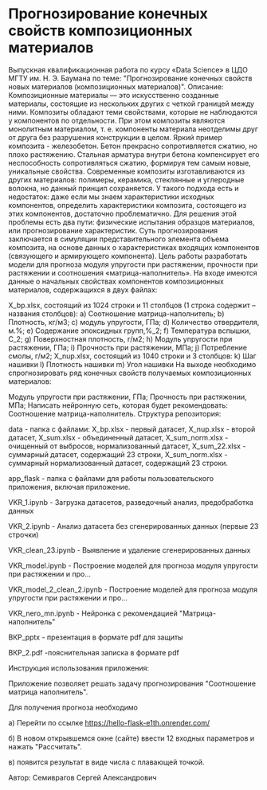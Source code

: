 # Прогнозирование конечных свойств композиционных материалов
Выпускная квалификационная работа по курсу «Data Science» в ЦДО МГТУ им. Н. Э. Баумана по теме: "Прогнозирование конечных свойств новых материалов (композиционных материалов)". Описание: Композиционные материалы — это искусственно созданные материалы, состоящие из нескольких других с четкой границей между ними. Композиты обладают теми свойствами, которые не наблюдаются у компонентов по отдельности. При этом композиты являются монолитным материалом, т. е. компоненты материала неотделимы друг от друга без разрушения конструкции в целом. Яркий пример композита - железобетон. Бетон прекрасно сопротивляется сжатию, но плохо растяжению. Стальная арматура внутри бетона компенсирует его неспособность сопротивляться сжатию, формируя тем самым новые, уникальные свойства. Современные композиты изготавливаются из других материалов: полимеры, керамика, стеклянные и углеродные волокна, но данный принцип сохраняется. У такого подхода есть и недостаток: даже если мы знаем характеристики исходных компонентов, определить характеристики композита, состоящего из этих компонентов, достаточно проблематично. Для решения этой проблемы есть два пути: физические испытания образцов материалов, или прогнозирование характеристик. Суть прогнозирования заключается в симуляции представительного элемента объема композита, на основе данных о характеристиках входящих компонентов (связующего и армирующего компонента). Цель работы разработать модели для прогноза модуля упругости при растяжении, прочности при растяжении и соотношения «матрица-наполнитель». На входе имеются данные о начальных свойствах компонентов композиционных материалов, содержащихся в двух файлах:

X_bp.xlsx, состоящий из 1024 строки и 11 столбцов (1 строка содержит – названия столбцов): a) Соотношение матрица-наполнитель; b) Плотность, кг/м3; c) модуль упругости, ГПа; d) Количество отвердителя, м.%; e) Содержание эпоксидных групп,%_2; f) Температура вспышки, С_2; g) Поверхностная плотность, г/м2; h) Модуль упругости при растяжении, ГПа; i) Прочность при растяжении, МПа; j) Потребление смолы, г/м2;
X_nup.xlsx, состоящий из 1040 строки и 3 столбцов: k) Шаг нашивки l) Плотность нашивки m) Угол нашивки
На выходе необходимо спрогнозировать ряд конечных свойств получаемых композиционных материалов:

Модуль упругости при растяжении, ГПа;
Прочность при растяжении, МПа; Написать нейронную сеть, которая будет рекомендовать: Соотношение матрица-наполнитель.
Структура репозитория:

data - папка с файлами: X_bp.xlsx - первый датасет, X_nup.xlsx - второй датасет, X_sum.xlsx - объединенный датасет, X_sum_norm.xlsx - очищенный от выбросов, нормализованный датасет, X_sum_22.xlsx - суммарный датасет, содержащий 23 строки, X_sum_norm.xlsx - суммарный нормализованный датасет, содержащий 23 строки.

app_flask - папка с файлами для работы пользовательского приложения, включая приложение.

VKR_1.ipynb - Загрузка датасетов, разведочный анализ, предобработка данных

VKR_2.ipynb - Анализ датасета без сгенерированных данных (первые 23 строчки)

VKR_clean_23.ipynb - Выявление и удаление сгенерированных данных

VKR_model.ipynb - Построение моделей для прогноза модуля упругости при растяжении и про…

VKR_model_2_clean_2.ipynb - Построение моделей для прогноза модуля упругости при растяжении и про…

VKR_nero_mn.ipynb - Нейронка с рекомендацией "Матрица-наполнитель"

ВКР_pptx - презентация в формате pdf для защиты

ВКР_2.pdf -пояснительная записка в формате pdf

Инструкция использования приложения:

Приложение позволяет решать задачу прогнозирования "Соотношение матрица наполнитель".

Для получения прогноза необходимо

а) Перейти по ссылке https://hello-flask-e1th.onrender.com/

б) В новом открывшемся окне (сайте) ввести 12 входных параметров и нажать "Рассчитать".

в) появится результат в виде числа с плавающей точкой.

Автор: Семиврагов Сергей Александрович
